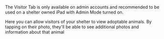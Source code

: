 The Visitor Tab is only available on admin accounts and recommended to be used on a shelter owned iPad with Admin Mode turned on.

Here you can allow visitors of your shelter to view adoptable animals. By tapping on their photo, they'll be able to see additional photos and information about that animal 
